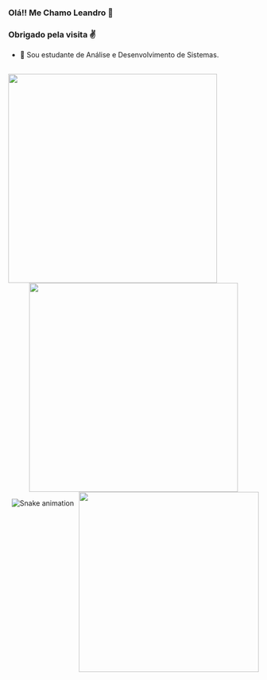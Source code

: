 ### Olá!! Me Chamo Leandro 👋
### Obrigado pela visita ✌

- 🌱 Sou estudante de Análise e Desenvolvimento de Sistemas.
##

<p align=center>
<div align=center>
<img align=left width=420 src="https://github-readme-stats.vercel.app/api?username=l-lisboa&hide=prs&theme=onedark&layout=compact&hide_border=true&show_icons=true" />
<img align=center width=420 src="https://github-readme-stats.vercel.app/api/top-langs/?username=l-lisboa&layout=compact&langs_count=7&theme=onedark"/> 
<img align=right width=362 src="https://github-readme-streak-stats.herokuapp.com/?user=l-lisboa&theme=onedark" />

<div>

  ![Snake animation](https://github.com/l-lisboa/l-lisboa/blob/output/github-contribution-grid-snake.svg)
  
</div>

